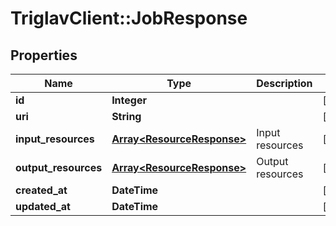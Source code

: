 # TriglavClient::JobResponse

## Properties
Name | Type | Description | Notes
------------ | ------------- | ------------- | -------------
**id** | **Integer** |  | [optional] 
**uri** | **String** |  | [optional] 
**input_resources** | [**Array&lt;ResourceResponse&gt;**](ResourceResponse.md) | Input resources | [optional] 
**output_resources** | [**Array&lt;ResourceResponse&gt;**](ResourceResponse.md) | Output resources | [optional] 
**created_at** | **DateTime** |  | [optional] 
**updated_at** | **DateTime** |  | [optional] 


